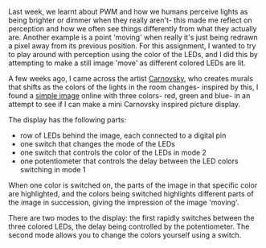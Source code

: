 Last week, we learnt about PWM and how we humans perceive lights as being brighter or dimmer when they really aren't- this made me reflect on perception and how we often see things differently from what they actually are. Another example is a point 'moving' when really it's just being redrawn a pixel away from its previous position. For this assignment, I wanted to try to play around with perception using the color of the LEDs, and I did this by attempting to make a still image 'move' as different colored LEDs are lit.

A few weeks ago, I came across the artist [Carnovsky](https://www.carnovsky.com/RGB.htm), who creates murals that shifts as the colors of the lights in the room changes- inspired by this, I found a [simple image](https://shortcut-art.de/wp-content/uploads/2019/01/nude_rgb-1024x707.jpg) online with three colors- red, green and blue- in an attempt to see if I can make a mini Carnovsky inspired picture display. 

The display has the following parts:
- row of LEDs behind the image, each connected to a digital pin
- one switch that changes the mode of the LEDs
- one switch that controls the color of the LEDs in mode 2
- one potentiometer that controls the delay between the LED colors switching in mode 1

When one color is switched on, the parts of the image in that specific color are highlighted, and the colors being switched highlights different parts of the image in succession, giving the impression of the image 'moving'. 

There are two modes to the display: the first rapidly switches between the three colored LEDs, the delay being controlled by the potentiometer. The second mode allows you to change the colors yourself using a switch.

